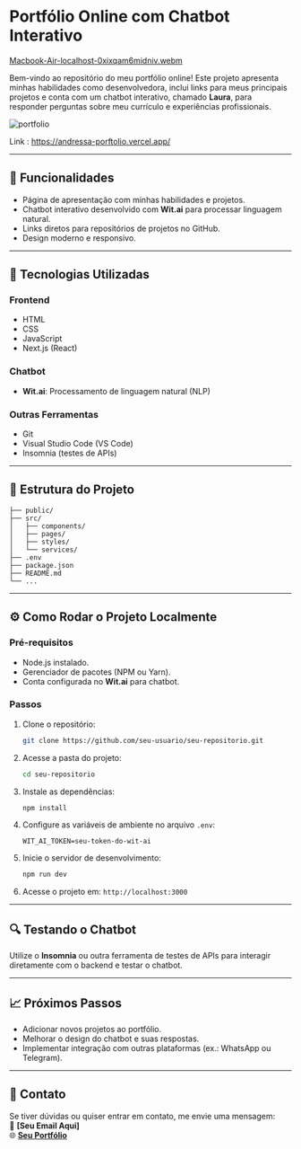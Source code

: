 # **Portfólio Online com Chatbot Interativo**

[Macbook-Air-localhost-0xixqam6midniv.webm](https://github.com/user-attachments/assets/dbbf553c-8387-44c5-a8c1-ad8e60d742fe)


Bem-vindo ao repositório do meu portfólio online! Este projeto apresenta minhas habilidades como desenvolvedora, inclui links para meus principais projetos e conta com um chatbot interativo, chamado **Laura**, para responder perguntas sobre meu currículo e experiências profissionais.


![portfolio](https://github.com/user-attachments/assets/cad63576-0c71-4c41-ba4d-ce4409400421)

Link : https://andressa-porftolio.vercel.app/

---

## **🎯 Funcionalidades**
- Página de apresentação com minhas habilidades e projetos.
- Chatbot interativo desenvolvido com **Wit.ai** para processar linguagem natural.
- Links diretos para repositórios de projetos no GitHub.
- Design moderno e responsivo.

---

## **🚀 Tecnologias Utilizadas**
### **Frontend**
- HTML
- CSS
- JavaScript
- Next.js (React)

### **Chatbot**
- **Wit.ai**: Processamento de linguagem natural (NLP)

### **Outras Ferramentas**
- Git
- Visual Studio Code (VS Code)
- Insomnia (testes de APIs)

---

## **📂 Estrutura do Projeto**
```plaintext
├── public/
├── src/
│   ├── components/
│   ├── pages/
│   ├── styles/
│   └── services/
├── .env
├── package.json
├── README.md
└── ...
```

---

## **⚙️ Como Rodar o Projeto Localmente**

### **Pré-requisitos**
- Node.js instalado.
- Gerenciador de pacotes (NPM ou Yarn).
- Conta configurada no **Wit.ai** para chatbot.

### **Passos**
1. Clone o repositório:
   ```bash
   git clone https://github.com/seu-usuario/seu-repositorio.git
   ```
2. Acesse a pasta do projeto:
   ```bash
   cd seu-repositorio
   ```
3. Instale as dependências:
   ```bash
   npm install
   ```
4. Configure as variáveis de ambiente no arquivo `.env`:
   ```plaintext
   WIT_AI_TOKEN=seu-token-do-wit-ai
   ```
5. Inicie o servidor de desenvolvimento:
   ```bash
   npm run dev
   ```
6. Acesse o projeto em: `http://localhost:3000`

---

## **🔍 Testando o Chatbot**
Utilize o **Insomnia** ou outra ferramenta de testes de APIs para interagir diretamente com o backend e testar o chatbot.

---

## **📈 Próximos Passos**
- Adicionar novos projetos ao portfólio.
- Melhorar o design do chatbot e suas respostas.
- Implementar integração com outras plataformas (ex.: WhatsApp ou Telegram).

---

## **💬 Contato**
Se tiver dúvidas ou quiser entrar em contato, me envie uma mensagem:  
📧 **[Seu Email Aqui]**  
🌐 **[Seu Portfólio](http://seulinkdoprotfolio.com)**
